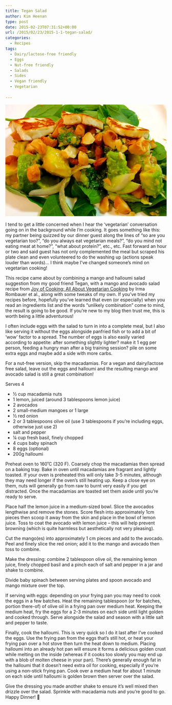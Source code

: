 ```yaml
---
title: Tegan Salad
author: Kim Heenan
type: post
date: 2015-02-23T07:31:52+00:00
url: /2015/02/23/2015-1-1-tegan-salad/
categories:
  - Recipes
tags:
  - Dairy/lactose-free friendly
  - Eggs
  - Nut-free friendly
  - Salads
  - Sides
  - Vegan friendly
  - Vegetarian

---
```


![](tegan-salad.jpg)

I tend to get a little concerned when I hear the ‘vegetarian’ conversation going on in the background while I’m cooking. It goes something like this: my partner being quizzed by our dinner guest along the lines of “so are you vegetarian too?”, “do you always eat vegetarian meals?”, “do you mind not eating meat at home?”, “what about protein?”, etc., etc. Fast forward an hour or two and said guest has not only complemented the meal but scraped his plate clean and even volunteered to do the washing up (actions speak louder than words)… I think maybe I’ve changed someone’s mind on vegetarian cooking!

<!--more-->

This recipe came about by combining a mango and halloumi salad suggestion from my good friend Tegan, with a mango and avocado salad recipe from [Joy of Cooking: All About Vegetarian Cooking][joy-of-cooking] by Irma Rombauer et al., along with some tweaks of my own. If you’ve tried my recipes before, hopefully you’ve learned that even (or especially) when you read an ingredients list and the words “unlikely combination” come to mind, the result is going to be good. If you’re new to my blog then trust me, this is worth being a little adventurous!

I often include eggs with the salad to turn in into a complete meal, but I also like serving it without the eggs alongside panfried fish or to add a bit of ‘wow’ factor to a spread. The number of eggs is also easily varied according to appetite: after something slightly lighter? make it 1 egg per person, feeding a hungry man after a big training session? pile on some extra eggs and maybe add a side with more carbs.

For a nut-free version, skip the macadamias. For a vegan and dairy/lactose free salad, leave out the eggs and halloumi and the resulting mango and avocado salad is still a great combination!

Serves 4

  * ½ cup macadamia nuts
  * 1 lemon, juiced (around 3 tablespoons lemon juice)
  * 2 avocados
  * 2 small-medium mangoes or 1 large
  * ½ red onion
  * 2 or 3 tablespoons olive oil (use 3 tablespoons if you’re including eggs, otherwise just use 2)
  * salt and pepper
  * ¼ cup fresh basil, finely chopped
  * 4 cups baby spinach
  * 8 eggs (optional)
  * 200g halloumi

Preheat oven to 160˚C (320 F). Coarsely chop the macadamias then spread on a baking tray. Bake in oven until macadamias are fragrant and lightly toasted. If your oven is preheated this will only take 3-5 minutes, although they may need longer if the oven’s still heating up. Keep a close eye on them, nuts will generally go from raw to burnt very easily if you get distracted. Once the macadamias are toasted set them aside until you’re ready to serve.

Place half the lemon juice in a medium-sized bowl. Slice the avocados lengthwise and remove the stones. Score flesh into approximately 1cm pieces then scoop it away from the skin and place in the bowl of lemon juice. Toss to coat the avocado with lemon juice – this will help prevent browning (which is quite harmless but aesthetically not very pleasing).

Cut the mango(es) into approximately 1 cm pieces and add to the avocado. Peel and finely slice the red onion; add it to the mango and avocado then toss to combine.

Make the dressing: combine 2 tablespoon olive oil, the remaining lemon juice, finely chopped basil and a pinch each of salt and pepper in a jar and shake to combine.

Divide baby spinach between serving plates and spoon avocado and mango mixture over the top.

If serving with eggs: depending on your frying pan you may need to cook the eggs in a few batches. Heat the remaining tablespoon (or for batches, portion there-of) of olive oil in a frying pan over medium heat. Keeping the medium heat, fry the eggs for a 2-3 minutes on each side until light golden and cooked through. Serve alongside the salad and season with a little salt and pepper to taste.

Finally, cook the halloumi. This is very quick so I do it last after I’ve cooked the eggs. Use the frying pan from the eggs that’s still hot, or heat your frying pan over a hot stove then turn the heat down to medium. Placing halloumi into an already hot pan will ensure it forms a delicious golden crust while melting on the inside (whereas if it cooks too slowly you may end up with a blob of molten cheese in your pan). There’s generally enough fat in the halloumi that it doesn’t need extra oil for cooking, especially if you’re using a non-stick frying pan. Cook over a medium heat for about 1 minute on each side until halloumi is golden brown then server over the salad.

Give the dressing you made another shake to ensure it’s well mixed then drizzle over the salad. Sprinkle with macadamia nuts and you’re good to go. Happy Dinner! 🙂
 

 [joy-of-cooking]: http://www.amazon.com/Joy-Cooking-All-About-Vegetarian/dp/B0002Y0SII%3FSubscriptionId%3D0ENGV10E9K9QDNSJ5C82%26tag%3Dfredel09-20%26linkCode%3Dxm2%26camp%3D2025%26creative%3D165953%26creativeASIN%3DB0002Y0SII